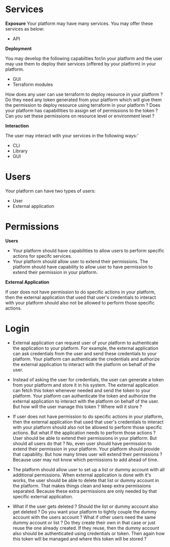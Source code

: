 # Services

**Exposure**
Your platform may have many services. You may offer these services as below:

- API

**Deployment**

You may develop the following capabilties for/in your platform and the user may use them to deploy their services (offered by your platform) in your platform.

- GUI
- Terraform modules

How does any user can use terraform to deploy resource in your platform ? Do they need any token generated from your platform which will give them the permission to deploy resource using terraform in your platform ? Does your platform has capabillities to assign set of permissions to the token ? Can you set these permissions on resource level or environment level ?

**Interaction**

The user may interact with your services in the following ways:'

- CLI
- Library
- GUI

# Users

Your platform can have two types of users:

- User
- External application

# Permissions

**Users**

- Your platform should have capabilities to allow users to perform specific actions for specifc services.
- Your platform should allow user to extend their permissions. The platform should have capability to allow user to have permission to extend their permission in your platform.

**External Application**

If user does not have permission to do specific actions in your platform, then the external application that used that user's credentials to interact with your platform should also not be allowed to perform those specific actions.

# Login

- External application can request user of your platform to authenticate the application to your platform. For example, the external application can ask credentials from the user and send these credentials to your platform. Your platform can authenticate the credentials and authorize the external application to interact with the platform on behalf of the user.

- Instead of asking the user for credentials, the user can generate a token from your platform and store it in his system. The external application can fetch this token whenever needed and send the token to your platform. Your platform can authenticate the token and authorize the external application to interact with the platform on behalf of the user. But how will the user manage this token ? Where will it store ?

- If user does not have permission to do specific actions in your platform, then the external application that used that user's credentials to interact with your platform should also not be allowed to perform those specific actions. But what if the application needs to perform those actions ? User should be able to extend their permissions in your platform. But should all users do that ? No, even user should have permission to extend their permission in your platform. Your platform should provide that capability. But how many times user will extend their permissions ? Because user may not know which permissions to add ahead of time.

- The platform should allow user to set up a list or dummy account with all additional permissions. When external application is done with it's works, the user should be able to delete that list or dummy account in the platform. That makes things clean and keep extra permissions separated. Because these extra permissions are only needed by that specific external application.

- What if the user gets deleted ? Should the list or dummy account also get deleted ? Do you want your platform to tightly couple the dummy account with the users account ? What if other users need the same dummy account or list ? Do they create their own in that case or just reuse the one already created. If they reuse, then the dummy account also should be authenticated using credentials or token. Then again how this token will be managed and where this token will be stored ?